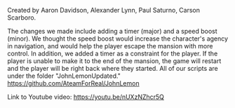 Created by Aaron Davidson, Alexander Lynn, Paul Saturno, Carson Scarboro.

  The changes we made include adding a timer (major) and a speed boost (minor). We thought the speed boost would increase the character's agency in navigation, and would help the player escape the mansion with more control.
  In addition, we added a timer as a constraint for the player. If the player is unable to make it to the end of the mansion, the game will restart and the player will be right back where they started. All of our scripts are under the folder "JohnLemonUpdated."
  https://github.com/AteamForReal/JohnLemon
  
  Link to Youtube video: https://youtu.be/nUXzNZhcr5Q
  
